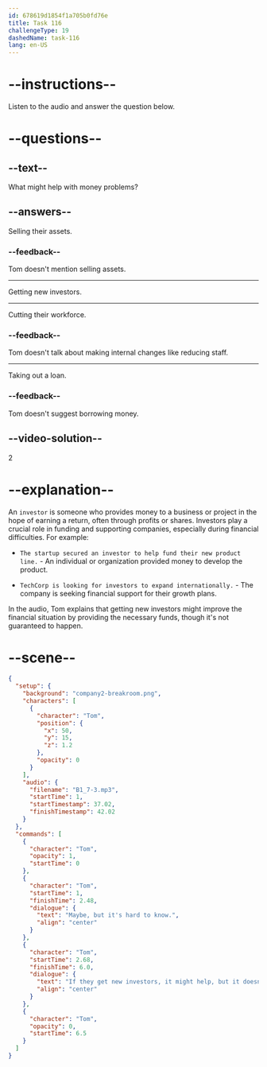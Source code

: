 ```yaml
---
id: 678619d1854f1a705b0fd76e
title: Task 116
challengeType: 19
dashedName: task-116
lang: en-US
---
```


<!-- (Audio) Tom: If they get new investors, it might help, but it doesn't look likely. -->

# --instructions--

Listen to the audio and answer the question below.

# --questions--

## --text--

What might help with money problems?

## --answers--

Selling their assets.

### --feedback--

Tom doesn't mention selling assets.

---

Getting new investors.

---

Cutting their workforce.

### --feedback--

Tom doesn't talk about making internal changes like reducing staff.

---

Taking out a loan.

### --feedback--

Tom doesn't suggest borrowing money.

## --video-solution--

2

# --explanation--

An `investor` is someone who provides money to a business or project in the hope of earning a return, often through profits or shares. Investors play a crucial role in funding and supporting companies, especially during financial difficulties. For example:

- `The startup secured an investor to help fund their new product line.` - An individual or organization provided money to develop the product.

- `TechCorp is looking for investors to expand internationally.` - The company is seeking financial support for their growth plans.

In the audio, Tom explains that getting new investors might improve the financial situation by providing the necessary funds, though it's not guaranteed to happen.

# --scene--

```json
{
  "setup": {
    "background": "company2-breakroom.png",
    "characters": [
      {
        "character": "Tom",
        "position": {
          "x": 50,
          "y": 15,
          "z": 1.2
        },
        "opacity": 0
      }
    ],
    "audio": {
      "filename": "B1_7-3.mp3",
      "startTime": 1,
      "startTimestamp": 37.02,
      "finishTimestamp": 42.02
    }
  },
  "commands": [
    {
      "character": "Tom",
      "opacity": 1,
      "startTime": 0
    },
    {
      "character": "Tom",
      "startTime": 1,
      "finishTime": 2.48,
      "dialogue": {
        "text": "Maybe, but it's hard to know.",
        "align": "center"
      }
    },
    {
      "character": "Tom",
      "startTime": 2.68,
      "finishTime": 6.0,
      "dialogue": {
        "text": "If they get new investors, it might help, but it doesn't look likely.",
        "align": "center"
      }
    },
    {
      "character": "Tom",
      "opacity": 0,
      "startTime": 6.5
    }
  ]
}
```
